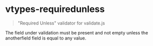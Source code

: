 # vtypes-requiredunless

> "Required Unless" validator for validate.js

The field under validation must be present and not empty
unless the anotherfield field is equal to any value.
